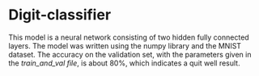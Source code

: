 # Digit-classifier

This model is a neural network consisting of two hidden fully connected layers. The model was written using the numpy library and the MNIST dataset.
The accuracy on the validation set, with the parameters given in the *train_and_val file*, is about 80%, which indicates a quit well result.
